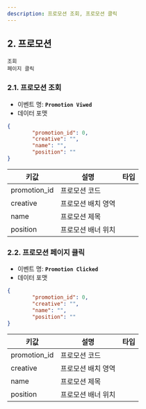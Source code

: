 ```yaml
---
description: 프로모션 조회, 프로모션 클릭
---
```


## 2. 프로모션 

```
조회
페이지 클릭
```



### 2.1. 프로모션 조회

* 이벤트 명: **```Promotion Viwed```**
* 데이터 포맷

```json
{
		"promotion_id": 0,
		"creative": "",	
		"name": "",
		"position": ""
}
```

|키값|설명|타입|
|------|---|---|
|promotion_id|프로모션 코드||
|creative|프로모션 배치 영역||
|name|프로모션 제목||
|position|프로모션 배너 위치||



### 2.2. 프로모션 페이지 클릭

* 이벤트 명: **```Promotion Clicked```**
* 데이터 포맷

```json
{
		"promotion_id": 0,
		"creative": "",	
		"name": "",
		"position": ""
}
```

|키값|설명|타입|
|------|---|---|
|promotion_id|프로모션 코드||
|creative|프로모션 배치 영역||
|name|프로모션 제목||
|position|프로모션 배너 위치||


